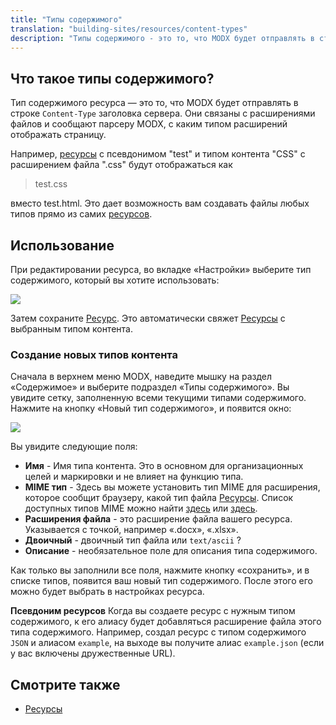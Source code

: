 ```yaml
---
title: "Типы содержимого"
translation: "building-sites/resources/content-types"
description: "Типы содержимого - это то, что MODX будет отправлять в строке Content-Type заголовка сервера"
---
```


## Что такое типы содержимого?

Тип содержимого ресурса — это то, что MODX будет отправлять в строке `Content-Type` заголовка сервера. Они связаны с расширениями файлов и сообщают парсеру MODX, с каким типом расширений отображать страницу.

Например, [ресурсы](building-sites/resources "Ресурсы") с псевдонимом "test" и типом контента "CSS" с расширением файла ".css" будут отображаться как

> test.css

вместо test.html. Это дает возможность вам создавать файлы любых типов прямо из самих [ресурсов](building-sites/resources "Ресурсы").

## Использование

При редактировании ресурса, во вкладке «Настройки» выберите тип содержимого, который вы хотите использовать:

![](building-sites/resources/content-type1.png)

Затем сохраните [Ресурс](building-sites/resources "Ресурсы"). Это автоматически свяжет [Ресурсы](building-sites/resources "Ресурсы") с выбранным типом контента.

### Создание новых типов контента

Сначала в верхнем меню MODX, наведите мышку на раздел «Содержимое» и выберите подраздел «Типы содержимого». Вы увидите сетку, заполненную всеми текущими типами содержимого. Нажмите на кнопку «Новый тип содержимого», и появится окно:

![](building-sites/resources/content-type-new1.png)

Вы увидите следующие поля:

- **Имя** - Имя типа контента. Это в основном для организационных целей и маркировки и не влияет на функцию типа. 
- **MIME тип** - Здесь вы можете установить тип MIME для расширения, которое сообщит браузеру, какой тип файла [Ресурсы](building-sites/resources "Ресурсы"). Список доступных типов MIME можно найти [здесь](http://www.iana.org/assignments/media-types/) или [здесь](http://www.feedforall.com/mime-types.htm).
- **Расширения файла** - это расширение файла вашего ресурса. Указывается с точкой, например «.docx», «.xlsx».
- **Двоичный** - двоичный тип файла или `text/ascii` ?
- **Описание** - необязательное поле для описания типа содержимого.

Как только вы заполнили все поля, нажмите кнопку «сохранить», и в списке типов, появится ваш новый тип содержимого. После этого его можно будет выбрать в настройках ресурса.

**Псевдоним ресурсов**
Когда вы создаете ресурс с нужным типом содержимого, к его алиасу будет добавляться расширение файла этого типа содержимого. Например, создал ресурс с типом содержимого `JSON` и алиасом `example`, на выходе вы получите алиас `example.json` (если у вас включены дружественные URL).

## Смотрите также

- [Ресурсы](building-sites/resources "Ресурсы")
